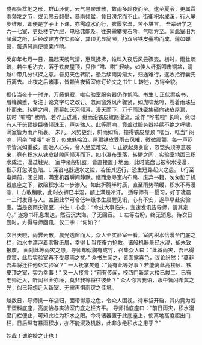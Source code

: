 成都负盆地之形，群山环伺，云气易聚难散，故雨多趁夜而至。逮至夏令，更属霖雨频发之节，或见黑云翻墨，暴雨倾盆，竟日滂沱而不止。街衢积水成溪，行人举步维艰，即便是学子上下课，亦需蹚水而行，衣履常湿，苦不堪言。
吾辈研学之六一七室，更处楼宇六层，电梯弗能及，往来需攀援石阶，气喘方至。闻此室旧为储藏之所，后经改建方作实验室，其顶尤显简陋，乃双层铁皮叠构而成，薄如蝉翼，每遇风雨便颤栗作响。

癸卯年七月一日，晨起天朗气清，惠风拂拂，谁料入夜后风云骤变。初时，雨丝疏疏，若牛毛沾衣，落于铁皮屋顶，只作 “嗒、嗒” 轻响，如佳人纤指叩击铜盆，清越中带几分试探之意。吾见天色转阴，恐后续雨势渐大，归途难行，遂收拾行囊先行离去。此夜之后诸事，皆赖当夜留室修订论文之书生 L 转述，方得全貌。

据传当夜十一时许，万籁俱寂，唯实验室服务器仍作低鸣。书生 L 正伏案疾书，眉峰微蹙，专注于论文字句之改订。忽闻窗外风声骤紧，如虎啸龙吟，卷着雨珠狂扑而来。转瞬之间，雨幕如天河倾泻，漫天而下，万千雨珠密集砸向铁皮屋顶，
初时 “噼啪” 脆响，若碎玉迸溅，继而沿铁皮纹路漫流，滚作 “哗啦啦” 长鸣，竟似有人于头顶提巨桶倾珠玉，声势骇人。此等雨响，竟盖过服务器持续不绝之呼啸，满室皆为雨声所裹。
未几，风势更烈，斜雨如箭，撞得铁皮屋顶 “哐当、哐当” 闷响，间杂 “嗖嗖” 哨音，似鬼魅啼泣。屋顶铁皮受雨击风摧，微微震颤，每一声闷响皆沉如重鼓，直砸人心头，令人坐立难安。
L 正欲起身关窗，忽觉头顶凉意袭来，竟有积水从铁皮缝隙间倾泻而下，如小瀑布垂落，转瞬之间，实验室地面已积水成洼，漫过鞋尖。
室中诸般机器，皆直接置于地面，此时底盘已被积水浸漫，指示灯忽明忽暗。L 深谙电器遇水之险，若任其运行，恐生短路起火之患。
L行至电闸前，闭总闸，满室机器瞬间静默。继而急寻室内布帛、废弃书籍，匆匆垫于机器底座之下，欲阻积水进一步渗入。如此折腾半时辰，直至雨势稍缓，积水不再漫涨，L 方敢稍歇，此时衣裤已半湿，额上满是冷汗。
适导师有一惯习，好于凌晨一二时发讯与人。盖因此举可令低年级书生晨醒见讯，心有不安，遂早早赴实验室。当是夜雨灾骤至，书生 L 心念：“今兹大事临头，宜速发讯告导师，请其定夺。” 遂急书讯息发送，然石沉大海，了无回音。
L 左等右盼，终无消息。待次日辰时，方得导师回讯，仅二字：“何如？”

次日天晓，雨霁云散，晨光透窗而入。众人至实验室一看，室内积水恰漫至门底之栏，浊水中漂浮着零散纸屑，幸得 L 当夜奋力抢救，诸般机器虽经水浸，却未致报废。
面对此等雨灾之患，导师却似胸有成竹，召集众人曰：“此番雨灾，吾已得良策，此后实验室再不受暴雨之扰。” 众书生闻之，皆面露喜色，议论纷然：“莫非吾辈将迁往他处实验室？” 
一人抚掌笑道：“竟有此等好事？若能离此高楼层、铁皮顶之室，实为幸事！” 又一人接言：“前有传闻，校西门新筑大楼已竣工，已有老师迁入，听闻租金亦廉，莫非我等将往彼处？” 众人你言我语，眼中皆闪希冀之光，似已畅想迁入新室、无需再惧雨灾之佳境。

越数日，导师携一布袋归，面带得意之色，令众人围视。待布袋开启，其内竟为若干塑料底座，高度恰与实验室门底之栏齐平。
导师指底座曰：“前日雨灾，积水漫至门栏便止，可知此栏为积水之限。今将诸器置于此底座上，使离地高度超出门栏，日后纵有暴雨积水，亦不能浸及机器，此非永绝积水之患乎？” 

妙哉！诚绝妙之计也！
